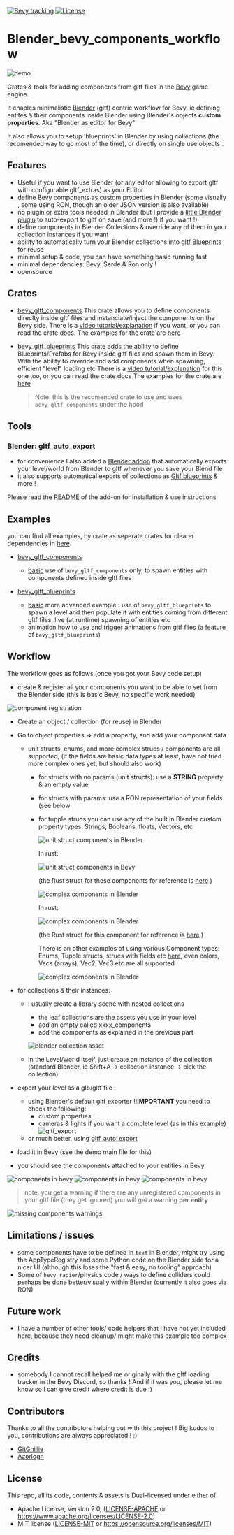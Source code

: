 [![Bevy tracking](https://img.shields.io/badge/Bevy%20tracking-released%20version-lightblue)](https://github.com/bevyengine/bevy/blob/main/docs/plugins_guidelines.md#main-branch-tracking)
[![License](https://img.shields.io/crates/l/bevy_gltf_components)](https://github.com/kaosat-dev/Blender_bevy_components_workflow/blob/main/LICENSE.md)

# Blender_bevy_components_workflow

![demo](./docs/blender_gltf_components.png)

Crates & tools for adding components from gltf files in the [Bevy](https://bevyengine.org/) game engine.

It enables minimalistic [Blender](https://www.blender.org/) (gltf) centric workflow for Bevy, ie defining entites & their components
inside Blender using Blender's objects **custom properties**.
Aka "Blender as editor for Bevy"

It also allows you to setup 'blueprints' in Blender by using collections (the recomended way to go most of the time), or directly on single use objects .

## Features

- Useful if you want to use Blender (or any editor allowing to export gltf with configurable gltf_extras) as your Editor
- define Bevy components as custom properties in Blender (some visually , some using RON, though an older JSON version is also available)
- no plugin or extra tools needed in Blender (but I provide a [little Blender plugin](./tools/gltf_auto_export/README.md) to auto-export to gltf on save (and more !) if you want !)
- define components in Blender Collections & override any of them in your collection instances if you want
- ability to automatically turn your Blender collections into [gltf Blueprints](./crates/bevy_gltf_blueprints/README.md) for reuse
- minimal setup & code, you can have something basic running fast
- minimal dependencies: Bevy, Serde & Ron only !
- opensource

## Crates

- [bevy_gltf_components](./crates/bevy_gltf_components/) This crate allows you to define components direclty inside gltf files and instanciate/inject the components on the Bevy side.
  There is a [video tutorial/explanation](https://youtu.be/-lcScjQCA3c) if you want, or you can read the crate docs.
  The examples for the crate are [here](./examples/bevy_gltf_components/)

- [bevy_gltf_blueprints](./crates/bevy_gltf_blueprints/) This crate adds the ability to define Blueprints/Prefabs for Bevy inside gltf files and spawn them in Bevy. With the ability to override and add components when spawning, efficient "level" loading etc
  There is a [video tutorial/explanation](https://youtu.be/CgyNtwgYwdM) for this one too, or you can read the crate docs
  The examples for the crate are [here](./examples/bevy_gltf_blueprints/basic/)
  > Note: this is the recomended crate to use and uses `bevy_gltf_components` under the hood

## Tools

### Blender: gltf_auto_export

- for convenience I also added a [Blender addon](./tools/gltf_auto_export/README.md) that automatically exports your level/world from Blender to gltf whenever you save your Blend file
- it also supports automatical exports of collections as [Gltf blueprints](./crates/bevy_gltf_blueprints/README.md) & more !

Please read the [README](./tools/gltf_auto_export/README.md) of the add-on for installation & use instructions

## Examples

you can find all examples, by crate as seperate crates for clearer dependencies in [here](./examples/)

- [bevy_gltf_components](./examples/bevy_gltf_components/)

  - [basic](./examples/bevy_gltf_components/basic/) use of `bevy_gltf_components` only, to spawn entities with components defined inside gltf files

- [bevy_gltf_blueprints](./examples/bevy_gltf_blueprints/)
  - [basic](./examples/bevy_gltf_blueprints/basic/) more advanced example : use of `bevy_gltf_blueprints` to spawn a level and then populate it with entities coming from different gltf files, live (at runtime) spawning of entities etc
  - [animation](./examples/bevy_gltf_blueprints/animation/) how to use and trigger animations from gltf files (a feature of `bevy_gltf_blueprints`)

## Workflow

The workflow goes as follows (once you got your Bevy code setup)

- create & register all your components you want to be able to set from the Blender side (this is basic Bevy, no specific work needed)

![component registration](./docs/component_registration.png)

- Create an object / collection (for reuse) in Blender
- Go to object properties => add a property, and add your component data

  - unit structs, enums, and more complex strucs / components are all supported, (if the fields are basic data types at least, have not tried more complex ones yet, but should also work)

    - for structs with no params (unit structs): use a **STRING** property & an empty value
    - for structs with params: use a RON representation of your fields (see below
    - for tupple strucs you can use any of the built in Blender custom property types: Strings, Booleans, floats, Vectors, etc

      ![unit struct components in Blender](./docs/components_blender.png)

      In rust:

      ![unit struct components in Bevy](./docs/demo_simple_components.png)

      (the Rust struct for these components for reference is [here](./examples/bevy_gltf_components/basic/src/main.rs#L32) )

      ![complex components in Blender](./docs/components_blender_parameters.png)

      In rust:

      ![complex components in Blender](./docs/camera_tracking_component.png)

      (the Rust struct for this component for reference is [here](./examples/bevy_gltf_components/basic/src/core/camera/camera_tracking.rs#L21) )

      There is an other examples of using various Component types: Enums, Tupple structs, strucs with fields etc [here](./examples/bevy_gltf_components/basic/src/test_components.rs),
      even colors, Vecs (arrays), Vec2, Vec3 etc are all supported

      ![complex components in Blender](./docs/components_blender_parameters2.png)

- for collections & their instances:

  - I usually create a library scene with nested collections

    - the leaf collections are the assets you use in your level
    - add an empty called xxxx_components
    - add the components as explained in the previous part

    ![blender collection asset](./docs/blender_collections.png)

  - In the Level/world itself, just create an instance of the collection (standard Blender, ie Shift+A -> collection instance -> pick the collection)

- export your level as a glb/gltf file :

  - using Blender's default gltf exporter
    !!**IMPORTANT** you need to check the following:
    - custom properties
    - cameras & lights if you want a complete level (as in this example)
      ![gltf_export](./docs/gltf_export.png)
  - or much better, using [gltf_auto_export](./tools/gltf_auto_export/)

- load it in Bevy (see the demo main file for this)
- you should see the components attached to your entities in Bevy

![components in bevy](./docs/components_bevy.png)
![components in bevy](./docs/components_bevy2.png)
![components in bevy](./docs/components_bevy3.png)

> note: you get a warning if there are any unregistered components in your gltf file (they get ignored)
> you will get a warning **per entity**

![missing components warnings](./docs/component_warnings.png)

## Limitations / issues

- some components have to be defined in `text` in Blender, might try using the AppTypeRegistry and some Python code on the Blender side for a nicer UI (although this loses the "fast & easy, no tooling" approach)
- Some of `bevy_rapier`/physics code / ways to define colliders could perhaps be done better/visually within Blender (currently it also goes via RON)

## Future work

- I have a number of other tools/ code helpers that I have not yet included here, because they need cleanup/ might make this example too complex

## Credits

- somebody I cannot recall helped me originally with the gltf loading tracker in the Bevy Discord, so thanks ! And if it was you, please let me know so I can give credit where credit is due :)

## Contributors

Thanks to all the contributors helping out with this project ! Big kudos to you, contributions are always appreciated ! :)

- [GitGhillie](https://github.com/GitGhillie)
- [Azorlogh](https://github.com/Azorlogh)

## License

This repo, all its code, contents & assets is Dual-licensed under either of

- Apache License, Version 2.0, ([LICENSE-APACHE](./LICENSE_APACHE.md) or https://www.apache.org/licenses/LICENSE-2.0)
- MIT license ([LICENSE-MIT](./LICENSE_MIT.md) or https://opensource.org/licenses/MIT)
